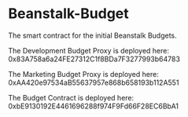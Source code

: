 # Beanstalk-Budget

The smart contract for the initial Beanstalk Budgets.

The Development Budget Proxy is deployed here:
0x83A758a6a24FE27312C1f8BDa7F3277993b64783

The Marketing Budget Proxy is deployed here:
0xAA420e97534aB55637957e868b658193b112A551

The Budget Contract is deployed here:
0xbE9130192E4461696288f974F9Fd66F28EC6BbA1
